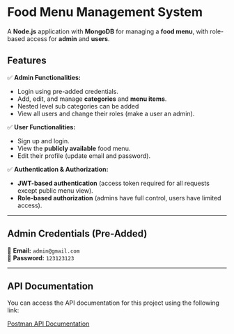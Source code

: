 # Food Menu Management System

A **Node.js** application with **MongoDB** for managing a **food menu**, with role-based access for **admin** and **users**.

## Features  
✅ **Admin Functionalities:**  
- Login using pre-added credentials.  
- Add, edit, and manage **categories** and **menu items**.
- Nested level sub categories can be added
- View all users and change their roles (make a user an admin).  

✅ **User Functionalities:**  
- Sign up and login.  
- View the **publicly available** food menu.  
- Edit their profile (update email and password).  

✅ **Authentication & Authorization:**  
- **JWT-based authentication** (access token required for all requests except public menu view).  
- **Role-based authorization** (admins have full control, users have limited access).  

---

## Admin Credentials (Pre-Added)  
📧 **Email:** `admin@gmail.com`  
🔑 **Password:** `123123123`  

---

## API Documentation

You can access the API documentation for this project using the following link:

[Postman API Documentation](https://documenter.getpostman.com/view/21629284/2sAYkGLeqN)
